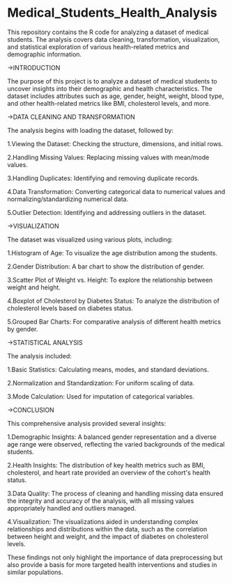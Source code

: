 # Medical_Students_Health_Analysis

This repository contains the R code for analyzing a dataset of medical students. The analysis covers data cleaning, transformation, visualization, and statistical exploration of various health-related metrics and demographic information.

->INTRODUCTION

The purpose of this project is to analyze a dataset of medical students to uncover insights into their demographic and health characteristics. The dataset includes attributes such as age, gender, height, weight, blood type, and other health-related metrics like BMI, cholesterol levels, and more.

->DATA CLEANING AND TRANSFORMATION

The analysis begins with loading the dataset, followed by:

1.Viewing the Dataset: Checking the structure, dimensions, and initial rows.

2.Handling Missing Values: Replacing missing values with mean/mode values.

3.Handling Duplicates: Identifying and removing duplicate records.

4.Data Transformation: Converting categorical data to numerical values and normalizing/standardizing numerical data.

5.Outlier Detection: Identifying and addressing outliers in the dataset.


->VISUALIZATION

The dataset was visualized using various plots, including:

1.Histogram of Age: To visualize the age distribution among the students.

2.Gender Distribution: A bar chart to show the distribution of gender.

3.Scatter Plot of Weight vs. Height: To explore the relationship between weight and height.

4.Boxplot of Cholesterol by Diabetes Status: To analyze the distribution of cholesterol levels based on diabetes status.

5.Grouped Bar Charts: For comparative analysis of different health metrics by gender.


->STATISTICAL ANALYSIS

The analysis included:

1.Basic Statistics: Calculating means, modes, and standard deviations.

2.Normalization and Standardization: For uniform scaling of data.

3.Mode Calculation: Used for imputation of categorical variables.


->CONCLUSION

This comprehensive analysis provided several insights:

1.Demographic Insights: A balanced gender representation and a diverse age range were observed, reflecting the varied backgrounds of the medical students.

2.Health Insights: The distribution of key health metrics such as BMI, cholesterol, and heart rate provided an overview of the cohort's health status.

3.Data Quality: The process of cleaning and handling missing data ensured the integrity and accuracy of the analysis, with all missing values appropriately handled and outliers managed.

4.Visualization: The visualizations aided in understanding complex relationships and distributions within the data, such as the correlation between height and weight, and the impact of diabetes on cholesterol levels.

These findings not only highlight the importance of data preprocessing but also provide a basis for more targeted health interventions and studies in similar populations.
